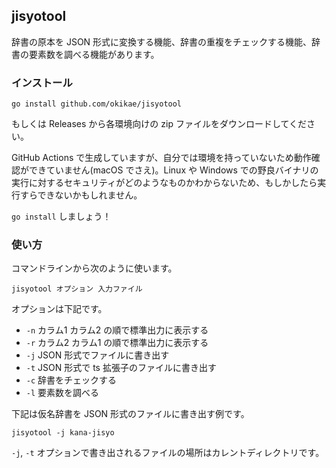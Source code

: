 ## jisyotool

辞書の原本を JSON 形式に変換する機能、辞書の重複をチェックする機能、辞書の要素数を調べる機能があります。

### インストール

```
go install github.com/okikae/jisyotool
```

もしくは Releases から各環境向けの zip ファイルをダウンロードしてください。

GitHub Actions で生成していますが、自分では環境を持っていないため動作確認ができていません(macOS でさえ)。Linux や Windows での野良バイナリの実行に対するセキュリティがどのようなものかわからないため、もしかしたら実行すらできないかもしれません。

`go install` しましょう！

### 使い方

コマンドラインから次のように使います。

```
jisyotool オプション 入力ファイル
```

オプションは下記です。

- `-n` カラム1 カラム2 の順で標準出力に表示する
- `-r` カラム2 カラム1 の順で標準出力に表示する
- `-j` JSON 形式でファイルに書き出す
- `-t` JSON 形式で ts 拡張子のファイルに書き出す
- `-c` 辞書をチェックする
- `-l` 要素数を調べる

下記は仮名辞書を JSON 形式のファイルに書き出す例です。

```
jisyotool -j kana-jisyo
```

`-j`, `-t` オプションで書き出されるファイルの場所はカレントディレクトリです。
